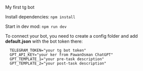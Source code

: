My first tg bot

Install dependencies: ```npm install```

Start in dev mod: ```npm run dev```

To connect your bot, you need to create a config folder and add **default.json** with the bot token there:
```
  TELEGRAM_TOKEN="your tg bot token"
  GPT_API_KEY="your ker from PawanOsman ChatGPT"
  GPT_TEMPLATE_1="your pre-task description"
  GPT_TEMPLATE_2="your post-task description"
```